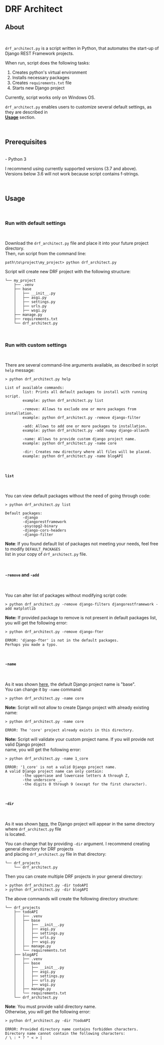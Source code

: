 # **DRF Architect**

## **About**

<br>

`drf_architect.py` is a script written in Python, that automates the start-up of Django REST Framework projects.

When run, script does the following tasks:

1. Creates python's virtual environment
2. Installs necessary packages
3. Creates `requirements.txt` file
4. Starts new Django project

Currently, script works only on Windows OS.

`drf_architect.py` enables users to customize several default settings, as they are described in<br>
[**Usage**](#usage) section.

<br>

## **Prerequisites**

<br>
-   Python 3

I recommend using currently supported versions (3.7 and above).  
Versions below 3.6 will not work because script contains f-strings.

<br>

## **Usage**

<br>

### **Run with default settings**

<br>

Download the `drf_architect.py` file and place it into your future project directory.  
Then, run script from the command line:

```
path\to\project\my_project> python drf_architect.py
```

Script will create new DRF project with the following structure:

```
└── my_project
    ├── .venv
    ├── base
    │   ├── __init__.py
    │   ├── asgi.py
    │   ├── settings.py
    │   ├── urls.py
    │   ├── wsgi.py
    ├── manage.py
    ├── requirements.txt
    └── drf_architect.py
```

<br>

### **Run with custom settings**

<br>

There are several command-line arguments available, as described in script `help` message:

```
> python drf_architect.py help

List of available commands:
        list: Prints all default packages to install with running script.
        example: python drf_architect.py list

        -remove: Allows to exclude one or more packages from installation.
        example: python drf_architect.py -remove django-filter

        -add: Allows to add one or more packages to installation.
        example: python drf_architect.py -add numpy django-allauth

        -name: Allows to provide custom django project name.
        example: python drf_architect.py -name core

        -dir: Creates new directory where all files will be placed.
        example: python drf_architect.py -name blogAPI
```

<br>

#### **`list`**

<br>

You can view default packages without the need of going through code:

```
> python drf_architect.py list

Default packages:
        -django
        -djangorestframework
        -psycopg2-binary
        -django-cors-headers
        -django-filter
```

**Note**: If you found default list of packages not meeting your needs, feel free to modify `DEFAULT_PACKAGES`  
list in your copy of `drf_architect.py` file.

<br>

#### **`-remove`** and **`-add`**

<br>

You can alter list of packages without modifying script code:

```
> python drf_architect.py -remove django-filters djangorestframework -add matplotlib
```

**Note:** If provided package to remove is not present in default packages list,  
you will get the following error:

```
> python drf_architect.py -remove django-fter

ERROR: 'django-fter' is not in the default packages.
Perhaps you made a typo.
```

<br>

#### **`-name`**

<br>

As it was shown [here](#run-with-default-settings), the default Django project name is "base".  
You can change it by `-name` command:

```
> python drf_architect.py -name core
```

**Note:** Script will not allow to create Django project with already existing name:

```
> python drf_architect.py -name core

ERROR: The 'core' project already exists in this directory.
```

**Note:** Script will validate your custom project name. If you will provide not valid Django project  
name, you will get the following error:

```
> python drf_architect.py -name 1_core

ERROR: '1_core' is not a valid Django project name.
A valid Django project name can only contain:
        -the uppercase and lowercase letters A through Z,
        -the underscore _,
        -the digits 0 through 9 (except for the first character).
```

<br>

#### **`-dir`**

<br>

As it was shown [here](#run-with-default-settings), the Django project will appear in the same directory where `drf_architect.py` file  
is located.

You can change that by providing `-dir` argument. I recommend creating general directory for DRF projects  
and placing `drf_architect.py` file in that directory:

```
└── drf_projects
    └── drf_architect.py
```

Then you can create multiple DRF projects in your general directory:

```
> python drf_architect.py -dir todoAPI
> python drf_architect.py -dir blogAPI
```

The above commands will create the following directory structure:

```
└── drf_projects
    ├── todoAPI
    │   ├── .venv
    │   ├── base
    │   │   ├── __init__.py
    │   │   ├── asgi.py
    │   │   ├── settings.py
    │   │   ├── urls.py
    │   │   ├── wsgi.py
    │   ├── manage.py
    │   └── requirements.txt
    ├── blogAPI
    │   ├── .venv
    │   ├── base
    │   │   ├── __init__.py
    │   │   ├── asgi.py
    │   │   ├── settings.py
    │   │   ├── urls.py
    │   │   ├── wsgi.py
    │   ├── manage.py
    │   └── requirements.txt
    └── drf_architect.py
```

**Note**: You must provide valid directory name.  
Otherwise, you will get the following error:

```
> python drf_architect.py -dir ?todoAPI

ERROR: Provided directory name contains forbidden characters.
Directory name cannot contain the following characters:
/ \ : * ? " < > |
```
